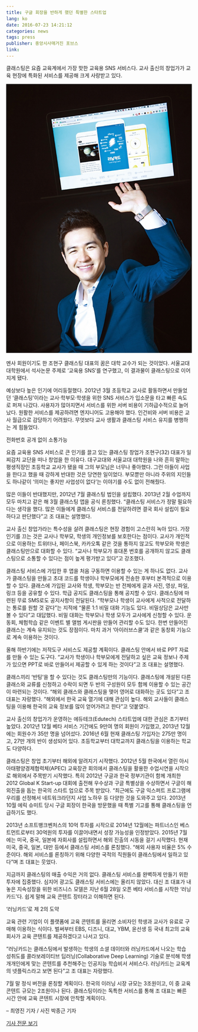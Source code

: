 ```yaml
---
title: 구글 회장을 반하게 했던 특별한 스타트업
lang: ko
date: 2016-07-23 14:21:12
categories: news
tags: press
publisher: 중앙시사매거진 포브스
link:
---
```

클래스팅은 요즘 교육계에서 가장 핫한 교육용 SNS 서비스다. 교사 출신의 창업가가 교육 현장에 특화된 서비스를 제공해 크게 사랑받고 있다.
<!-- more -->

![](/images/posts/160723_dave.jpg)

멘사 회원이기도 한 조현구 클래스팅 대표의 꿈은 대학 교수가 되는 것이었다. 서울교대 대학원에서 석사논문 주제로 ‘교육용 SNS’를 연구했고, 이 결과물이 클래스팅으로 이어지게 됐다.

예상보다 높은 인기에 어리둥절했다. 2012년 3월 초등학교 교사로 활동하면서 만들었던 ‘클래스팅’이라는 교사·학부모·학생을 위한 SNS 서비스가 입소문을 타고 빠른 속도로 퍼져 나갔다. 사용자가 많아지면서 서비스를 위한 서버 비용이 기하급수적으로 늘어났다. 원활한 서비스를 제공하려면 엔지니어도 고용해야 했다. 인건비와 서버 비용은 교사 월급으로 감당하기 어려웠다. 무엇보다 교사 생활과 클래스팅 서비스 유지를 병행하는 게 힘들었다.



전화번호 공개 없이 소통가능

요즘 교육용 SNS 서비스로 큰 인기를 끌고 있는 클래스팅 창업가 조현구(32) 대표가 일찌감치 교단을 떠나 창업을 한 이유다. 대구교대와 서울교대 대학원을 나와 흔히 말하는 평생직장인 초등학교 교사가 됐을 때 그의 부모님은 너무나 좋아했다. 그런 아들이 사업을 한다고 했을 때 강하게 반대한 것은 당연한 일이었다. 부모뿐만 아니라 주위의 지인들도 하나같이 ‘의미는 좋지만 사업성이 없다’는 이야기를 수도 없이 전해줬다.

많은 이들이 반대했지만, 2012년 7월 클래스팅 법인을 설립했다. 2013년 2월 수업까지 모두 마치고 같은 해 3월 클래스팅 앱을 공식 론칭했다. “클래스팅 서비스가 정말 필요하다는 생각을 했다. 많은 이들에게 클래스팅 서비스를 전달하려면 결국 회사 설립이 필요하다고 판단했다”고 조 대표는 설명했다.

교사 출신 창업가라는 특수성을 살려 클래스팅은 현장 경험이 고스란히 녹아 있다. 가장 인기를 끄는 것은 교사나 학부모, 학생의 개인정보를 보호한다는 점이다. 교사가 개인적으로 이용하는 트위터나, 페이스북, 카카오톡 같은 것을 통하지 않고도 학부모와 학생은 클래스팅만으로 대화할 수 있다. “교사나 학부모가 휴대폰 번호를 공개하지 않고도 클래스팅으로 소통할 수 있다는 점이 높게 평가받고 있다”고 강조했다.

클래스팅 서비스에 가입한 후 앱을 처음 구동하면 이용할 수 있는 게 하나도 없다. 교사가 클래스팅을 만들고 초대 코드를 학생이나 학부모에게 전송한 후부터 본격적으로 이용할 수 있다. 클래스에 가입된 교사와 학생, 학부모는 반 전체에게 글과 사진, 영상, 파일, 링크 등을 공유할 수 있다. 학급 공지도 클래스팅을 통해 공지할 수 있다. 클래스팅에 마련된 무료 SMS로도 공지사항이 전달된다. “학부모나 학생이 교사에게 사적으로 전달하는 통로를 원할 것 같다”는 지적에 “물론 1:1 비밀 대화 기능도 있다. 비밀상담은 교사만 볼 수 있다”고 대답했다. 비밀 대화는 학부모나 학생 모두가 교사에게 신청할 수 있다. 운동회, 체험학습 같은 이벤트 별 앨범 게시판을 만들어 관리할 수도 있다. 한번 만들어진 클래스는 계속 유지되는 것도 장점이다. 마치 과거 ‘아이러브스쿨’과 같은 동창회 기능으로 계속 이용하는 것이다.

올해 하반기에는 저작도구 서비스도 제공할 계획이다. 클래스팅 안에서 바로 PPT 자료를 만들 수 있는 도구다. “교사가 학생이나 학부모에게 전달하고 싶은 교육 정보나 주제가 있으면 PPT로 바로 만들어서 제공할 수 있게 하는 것이다”고 조 대표는 설명했다.

클래스끼리 ‘반팅’을 할 수 있다는 것도 클래스팅만의 기능이다. 클래스팅에 개설된 다른 클래스와 교류를 신청하고 수락이 되면 두 반의 구성원이 모두 함께 이용할 수 있는 공간이 마련되는 것이다. “해외 클래스와 클래스팅을 맺어 영어로 대화하는 곳도 있다”고 조 대표는 자랑했다. “해외에서 한국 교육 열기에 대해 관심이 높다. 해외 교사들이 클래스팅을 이용해 한국의 교육 정보를 많이 얻어가려고 한다”고 덧붙였다.

교사 출신의 창업가가 운영하는 에듀테크(Edutech) 스타트업에 대한 관심은 초기부터 높았다. 2012년 12월 베타 서비스 기간에도 9만여 명의 회원이 가입했고, 2013년 12월에는 회원수가 35만 명을 넘어섰다. 2016년 6월 현재 클래스팅 가입자는 275만 명이고, 27만 개의 반이 생성되어 있다. 초등학교부터 대학교까지 클래스팅을 이용하는 학교도 다양하다.

클래스팅은 창업 초기부터 해외에 알려지기 시작했다. 2012년 5월 한국에서 열린 아시아태평양경제협력체(APEC) 교육장관 회의에서 클래스팅을 활용한 수업시연을 시작으로 해외에서 주목받기 시작했다. 특히 2012년 구글과 한국 정부기관이 함께 개최한 2012 Global K Start-up 대회에 출전해 우수상과 구글 특별상을 수상하면서 구글이 해외진출을 돕는 한국의 스타트 업으로 주목 받았다. “최근에도 구글 익스퍼트 프로그램에 우리를 선정해서 네트워크라던지 사업 노하우 등 다양한 것을 도와주고 있다. 2013년 10월 에릭 슈미트 당시 구글 회장이 한국을 방문했을 때 특별 기고를 통해 클래스팅을 언급하기도 했다.

2013년 소프트뱅크벤처스의 10억 투자를 시작으로 2014년 12월에는 파트너스인 베스트먼트로부터 30억원의 투자를 이끌어내면서 성장 가능성을 인정받았다. 2015년 7월에는 미국, 중국, 일본에 자회사를 설립하면서 해외 진출의 시동을 걸기 시작했다. 현재 미국, 중국, 일본, 대만 등에서 클래스팅 서비스를 론칭했다. “해외 사용자 비율은 5% 수준이다. 해외 서비스를 론칭하기 위해 다양한 국적의 직원들이 클래스팅에서 일하고 있다”며 조 대표는 웃었다.

지금까지 클래스팅의 매출 수익은 거의 없다. 클래스팅 서비스를 완벽하게 만들기 위한 투자에 집중했다. 심지어 광고도 클래스팅 서비스에는 올리지 않았다. 대신 조 대표가 내놓은 지속성장을 위한 비즈니스 모델은 지난 6월 28일 오픈 베타 서비스를 시작한 ‘러닝카드’다. 쉽게 말해 교육 콘텐트 장터라고 이해하면 된다.



‘러닝카드’로 제 2의 도약

교육 관련 기업이 이 플랫폼에 교육 콘텐트를 올리면 소비자인 학생과 교사가 유료로 구매해 이용하는 식이다. 벌써부터 EBS, 디즈니, 대교, YBM, 윤선생 등 국내 최고의 교육 회사가 교육 콘텐트를 제공하겠다고 나서고 있다.

“러닝카드는 클래스팅에서 발생하는 학생의 소셜 데이터와 러닝카드에서 나오는 학습 성취도를 콜라보레이티브 딥러닝(Collaborative Deep Learning) 기술로 분석해 학생 개개인에게 맞는 콘텐트를 추천해주는 인공지능 학습비서 서비스다. 러닝카드는 교육계의 넷플릭스라고 보면 된다”고 조 대표는 자랑했다.

7월 말 정식 버전을 론칭할 계획이다. 한국의 이러닝 시장 규모는 3조원이고, 이 중 교육 콘텐트 규모는 2조원이나 된다. 클래스팅이라는 독특한 서비스를 통해 조 대표는 빠른 시간 안에 교육 콘텐트 시장에 안착할 계획이다.

– 최영진 기자 / 사진 박종근 기자

[기사 전문 보기](http://jmagazine.joins.com/forbes/view/312588)
